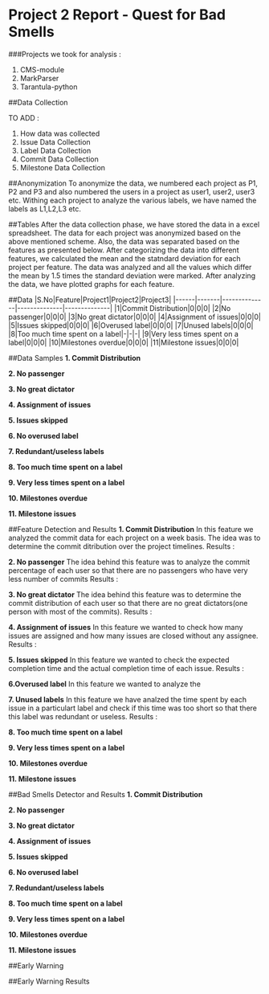 # Project 2 Report - Quest for Bad Smells
###Projects we took for analysis :
1. CMS-module
2. MarkParser
3. Tarantula-python

##Data Collection

TO ADD : 
1. How data was collected
2. Issue Data Collection
3. Label Data Collection
4. Commit Data Collection
5. Milestone Data Collection

##Anonymization
To anonymize the data, we numbered each project as P1, P2 and P3 and also numbered the users in a project as user1, user2, user3 etc. Withing each project to analyze the various labels, we have named the labels as L1,L2,L3 etc.

##Tables
After the data collection phase, we have stored the data in a excel spreadsheet. The data for each project was anonymized based on the above mentioned scheme. Also, the data was separated based on the features as presented below. After categorizing the data into different features, we calculated the mean and the statndard deviation for each project per feature. The data was analyzed and all the values which differ the mean by 1.5 times the standard deviation were marked. After analyzing the data, we have plotted graphs for each feature.

##Data
|S.No|Feature|Project1|Project2|Project3|
|------|-------|--------------|--------------|--------------|
|1|Commit Distribution|0|0|0|
|2|No passenger|0|0|0|
|3|No great dictator|0|0|0|
|4|Assignment of issues|0|0|0|
|5|Issues skipped|0|0|0|
|6|Overused label|0|0|0|
|7|Unused labels|0|0|0|
|8|Too much time spent on a label|-|-|-|
|9|Very less times spent on a label|0|0|0|
|10|Milestones overdue|0|0|0|
|11|Milestone issues|0|0|0|

##Data Samples
**1. Commit Distribution**

**2. No passenger**

**3. No great dictator**

**4. Assignment of issues**

**5. Issues skipped**

**6. No overused label**

**7. Redundant/useless labels**

**8. Too much time spent on a label**

**9. Very less times spent on a label**

**10. Milestones overdue**

**11. Milestone issues**

##Feature Detection and Results
**1. Commit Distribution**
In this feature we analyzed the commit data for each project on a week basis. The idea was to determine the commit ditribution over the project timelines. 
Results :

**2. No passenger**
The idea behind this feature was to analyze the commit percentage of each user so that there are no passengers who have very less number of commits 
Results :

**3. No great dictator**
The idea behind this feature was to determine the commit distribution of each user so that there are no great dictators(one person with most of the commits).
Results :

**4. Assignment of issues**
In this feature we wanted to check how many issues are assigned and how many issues are closed without any assignee.
Results :

**5. Issues skipped**
In this feature we wanted to check the expected completion time and the actual completion time of each issue.
Results :

**6.Overused label**
In this feature we wanted to analyze the 

**7. Unused labels**
In this feature we have analzed the time spent by each issue in a particulart label and check if this time was too short so that there this label was redundant or useless.
Results :

**8. Too much time spent on a label**

**9. Very less times spent on a label**

**10. Milestones overdue**

**11. Milestone issues**

##Bad Smells Detector and Results
**1. Commit Distribution**

**2. No passenger**

**3. No great dictator**

**4. Assignment of issues**

**5. Issues skipped**

**6. No overused label**

**7. Redundant/useless labels**

**8. Too much time spent on a label**

**9. Very less times spent on a label**

**10. Milestones overdue**

**11. Milestone issues**


##Early Warning

##Early Warning Results



